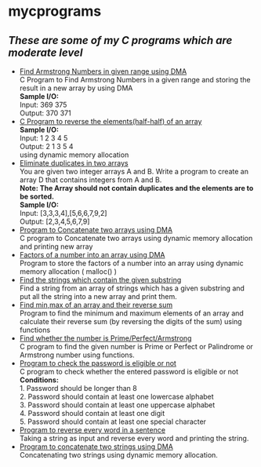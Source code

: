 # mycprograms
<h2><i>These are some of my C programs which are moderate level</i></h2>
	
* [Find Armstrong Numbers in given range using DMA](https://github.com/darsigangothri06/mycprograms/blob/main/armstrange.c "Just a sec! You got it")<br>
	C Program to Find Armstrong Numbers in a given range and storing the result in a new array by using DMA <br>
			<b>Sample I/O: <br></b>
				Input:  369  375 <br>
				Output: 370 371 <br>
* [C Program to reverse the elements(half-half) of an array](https://github.com/darsigangothri06/mycprograms/blob/main/arrayrever.c "You can try, it's super cool")<br>
<b>Sample I/O:</b> <br>
				Input: 1 2 3 4 5 <br>
				Output:  2 1 3 5 4<br>
				using dynamic memory allocation
* [Eliminate duplicates in two arrays](https://github.com/darsigangothri06/mycprograms/blob/main/arraysortdup_new.c "Read the Condition Carefully")<br>
You are given two integer arrays A and B. Write a program to create an array D that contains integers from A and B. <br>
		**Note: The Array should not contain duplicates and the elements are to be sorted.** <br>
		<b>Sample I/O:</b> <br>
		Input:  [3,3,3,4],[5,6,6,7,9,2]<br>
		Output: [2,3,4,5,6,7,9]<br>
* [Program to Concatenate two arrays using DMA](https://github.com/darsigangothri06/mycprograms/blob/main/arrconcatenate.c "Concatenate the arrays!!") <br>
C program to Concatenate two arrays using dynamic memory allocation and printing new array <br>
* [Factors of a number into an array using DMA](https://github.com/darsigangothri06/mycprograms/blob/main/factorsofnum.c "Into a NEW array!!") <br>
Program to store the factors of a number into an array using dynamic memory allocation ( malloc() )
* [Find the strings which contain the given substring](https://github.com/darsigangothri06/mycprograms/blob/main/findsubstring.c "Substrings into new array!!") <br>
Find a string from an array of strings which has a given substring and put all the string into a new array and print them.<br>
* [Find min,max of an array and their reverse sum](https://github.com/darsigangothri06/mycprograms/blob/main/minmaxarray.c "I want reversed sum, not original sum!!") <br>
Program to find the minimum and maximum elements of an array and calculate their reverse sum (by reversing the digits of the sum) using functions 
* [Find whether the number is Prime/Perfect/Armstrong](https://github.com/darsigangothri06/mycprograms/blob/main/number.c "Just a basic program") <br>
C program to find the given number is Prime or Perfect or Palindrome or Armstrong number using functions.
* [Program to check the password is eligible or not](https://github.com/darsigangothri06/mycprograms/blob/main/password.c "Try this!!!")<br>
C program to check whether the entered password is eligible or not <br>
			**Conditions:**<br>
				1. Password should be longer than 8 <br>
				2. Password should contain at least one lowercase alphabet <br>
				3. Password should contain at least one uppercase alphabet <br>
				4. Password should contain at least one digit <br>
				5. Password should contain at least one special character <br>
* [Program to reverse every word in a sentence](https://github.com/darsigangothri06/mycprograms/blob/main/reversewords.c "Reverse the string!!")<br>
Taking a string as input and reverse every word and printing the string.
* [Program to concatenate two strings using DMA](https://github.com/darsigangothri06/mycprograms/blob/main/strconcatenate.c "String Concatenation")<br>
Concatenating two strings using dynamic memory allocation.

